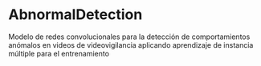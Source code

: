 # AbnormalDetection
Modelo de redes convolucionales para la detección de comportamientos anómalos en videos de videovigilancia aplicando aprendizaje de instancia múltiple para el entrenamiento
